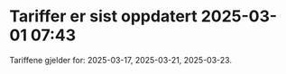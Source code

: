 
# Tariffer er sist oppdatert 2025-03-01 07:43

Tariffene gjelder for: 2025-03-17, 2025-03-21, 2025-03-23.
